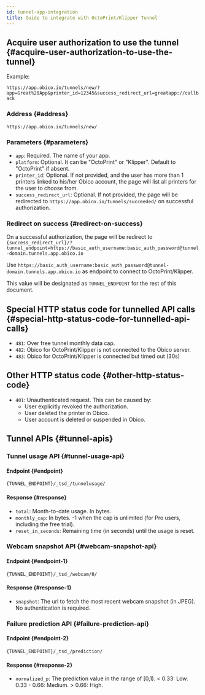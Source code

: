 ```yaml
---
id: tunnel-app-integration
title: Guide to integrate with OctoPrint/Klipper Tunnel
---
```


## Acquire user authorization to use the tunnel {#acquire-user-authorization-to-use-the-tunnel}

Example:

`https://app.obico.io/tunnels/new/?app=Great%20App&printer_id=12345&success_redirect_url=greatapp://callback`

### Address {#address}

`https://app.obico.io/tunnels/new/`

### Parameters {#parameters}

- `app`: Required. The name of your app.
- `platform`: Optional. It can be "OctoPrint" or "Klipper". Default to "OctoPrint" if absent.
- `printer_id`: Optional. If not provided, and the user has more than 1 printers linked to his/her Obico account, the page will list all printers for the user to choose from.
- `success_redirect_url`: Optional. If not provided, the page will be redirected to `https://app.obico.io/tunnels/succeeded/` on successful authorization.

### Redirect on success {#redirect-on-success}

On a successful authorization, the page will be redirect to `{success_redirect_url}/?tunnel_endpoint=https://basic_auth_username:basic_auth_password@tunnel-domain.tunnels.app.obico.io`

Use `https://basic_auth_username:basic_auth_password@tunnel-domain.tunnels.app.obico.io` as endpoint to connect to OctoPrint/Klipper.

This value will be designated as `TUNNEL_ENDPOINT` for the rest of this document.

## Special HTTP status code for tunnelled API calls {#special-http-status-code-for-tunnelled-api-calls}

- `481`: Over free tunnel monthly data cap.
- `482`: Obico for OctoPrint/Klipper is not connected to the Obico server.
- `483`: Obico for OctoPrint/Klipper is connected but timed out (30s)

## Other HTTP status code {#other-http-status-code}

- `401`: Unauthenticated request. This can be caused by:
  - User explicitly revoked the authorization.
  - User deleted the printer in Obico.
  - User account is deleted or suspended in Obico.

## Tunnel APIs {#tunnel-apis}

### Tunnel usage API {#tunnel-usage-api}

#### Endpoint {#endpoint}

`{TUNNEL_ENDPOINT}/_tsd_/tunnelusage/`

#### Response {#response}

- `total`: Month-to-date usage. In bytes.
- `monthly_cap`: In bytes. -1 when the cap is unlimited (for Pro users, including the free trial).
- `reset_in_seconds`: Remaining time (in seconds) until the usage is reset.

### Webcam snapshot API {#webcam-snapshot-api}

#### Endpoint {#endpoint-1}

`{TUNNEL_ENDPOINT}/_tsd_/webcam/0/`

#### Response {#response-1}

- `snapshot`: The url to fetch the most recent webcam snapshot (in JPEG). No authentication is required.

### Failure prediction API {#failure-prediction-api}

#### Endpoint {#endpoint-2}

`{TUNNEL_ENDPOINT}/_tsd_/prediction/`

#### Response {#response-2}

- `normalized_p`: The prediction value in the range of [0,1). < 0.33: Low. 0.33 - 0.66: Medium. > 0.66: High.

